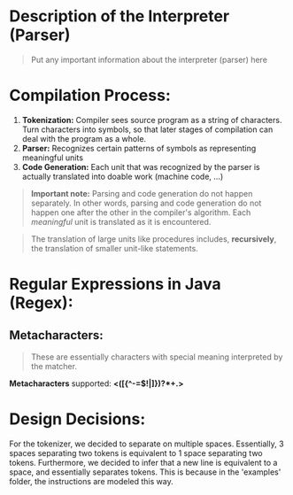 # Description of the Interpreter (Parser) #

> Put any important information about the interpreter (parser) here

# Compilation Process: #

1. **Tokenization:** Compiler sees source program as a string of characters. Turn characters into symbols, so that later stages of compilation can deal with the program as a whole.
2. **Parser:** Recognizes certain patterns of symbols as representing meaningful units
3. **Code Generation:** Each unit that was recognized by the parser is actually translated into doable work (machine code, ...)

> **Important note:** Parsing and code generation do not happen separately. In other words, parsing and code generation do not happen one after the other in the compiler's algorithm. Each *meaningful* unit is translated as it is encountered.

> The translation of large units like procedures includes, **recursively**, the translation of smaller unit-like statements.

# Regular Expressions in Java (Regex): #

## Metacharacters: ##

> These are essentially characters with special meaning interpreted by the matcher.

**Metacharacters** supported: **<([{\^-=$!|]})?\*+.>**

# Design Decisions: #

For the tokenizer, we decided to separate on multiple spaces. Essentially, 3 spaces separating two tokens is equivalent to 1 space separating two tokens. Furthermore, we decided to infer that a new line is equivalent to a space, and essentially separates tokens. This is because in the 'examples' folder, the instructions are modeled this way.
